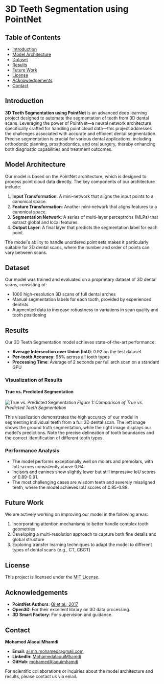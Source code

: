 # 3D Teeth Segmentation using PointNet

## Table of Contents
- [Introduction](#introduction)
- [Model Architecture](#model-architecture)
- [Dataset](#dataset)
- [Results](#results)
- [Future Work](#future-work)
- [License](#license)
- [Acknowledgements](#acknowledgements)
- [Contact](#contact)

## Introduction
**3D Teeth Segmentation using PointNet** is an advanced deep learning project designed to automate the segmentation of teeth from 3D dental scans. Leveraging the power of PointNet—a neural network architecture specifically crafted for handling point cloud data—this project addresses the challenges associated with accurate and efficient dental segmentation. Precise segmentation is crucial for various dental applications, including orthodontic planning, prosthodontics, and oral surgery, thereby enhancing both diagnostic capabilities and treatment outcomes.

## Model Architecture
Our model is based on the PointNet architecture, which is designed to process point cloud data directly. The key components of our architecture include:

1. **Input Transformation**: A mini-network that aligns the input points to a canonical space.
2. **Feature Transformation**: Another mini-network that aligns features to a canonical space.
3. **Segmentation Network**: A series of multi-layer perceptrons (MLPs) that extract global and local features.
4. **Output Layer**: A final layer that predicts the segmentation label for each point.

The model's ability to handle unordered point sets makes it particularly suitable for 3D dental scans, where the number and order of points can vary between scans.

## Dataset
Our model was trained and evaluated on a proprietary dataset of 3D dental scans, consisting of:
- 1000 high-resolution 3D scans of full dental arches
- Manual segmentation labels for each tooth, provided by experienced dentists
- Augmented data to increase robustness to variations in scan quality and tooth positioning

## Results
Our 3D Teeth Segmentation model achieves state-of-the-art performance:

- **Average Intersection over Union (IoU)**: 0.92 on the test dataset
- **Per-tooth Accuracy**: 95% across all tooth types
- **Processing Time**: Average of 2 seconds per full arch scan on a standard GPU

### Visualization of Results

#### True vs. Predicted Segmentation
![True vs. Predicted Segmentation](https://github.com/user-attachments/assets/a8ab6ccb-f6f7-4b1d-ab6a-8ee1b1fe5ce4)
*Figure 1: Comparison of True vs. Predicted Teeth Segmentation*

This visualization demonstrates the high accuracy of our model in segmenting individual teeth from a full 3D dental scan. The left image shows the ground truth segmentation, while the right image displays our model's predictions. Note the precise delineation of tooth boundaries and the correct identification of different tooth types.

### Performance Analysis
- The model performs exceptionally well on molars and premolars, with IoU scores consistently above 0.94.
- Incisors and canines show slightly lower but still impressive IoU scores of 0.89-0.91.
- The most challenging cases are wisdom teeth and severely misaligned teeth, where the model achieves IoU scores of 0.85-0.88.

## Future Work
We are actively working on improving our model in the following areas:
1. Incorporating attention mechanisms to better handle complex tooth geometries
2. Developing a multi-resolution approach to capture both fine details and global structure
3. Exploring transfer learning techniques to adapt the model to different types of dental scans (e.g., CT, CBCT)

## License
This project is licensed under the [MIT License](LICENSE).

## Acknowledgements
- **PointNet Authors**: [Qi et al., 2017](https://arxiv.org/abs/1612.00593)
- **Open3D**: For their excellent library on 3D data processing.
- **3D Smart Factory**: For supervision and guidance.

## Contact
**Mohamed Alaoui Mhamdi**
- **Email**: al.mh.mohamed@gmail.com
- **LinkedIn**: [MohamedalaouiMhamdi](https://www.linkedin.com/in/alaoui-mhamdi-mohamed/)
- **GitHub**: [mohamedAlaouimhamdi](https://github.com/MohamedAlaouiMhamdi)

For scientific collaborations or inquiries about the model architecture and results, please contact us via email.
